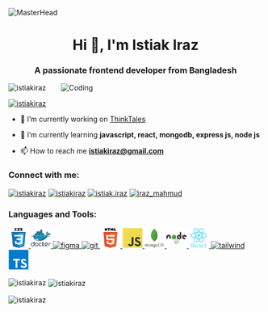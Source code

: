 ![MasterHead](https://blogger.googleusercontent.com/img/b/R29vZ2xl/AVvXsEjNMI5rE_hpc1hmAJTKgKUic-FYChZQdvxIb1te_uyepIHET8eZbTpDKQhkvFRJAE_Yh3GdB0bRByDrbRAW8WnJ3h0hjFf8EHECLy43JQcAUoWkepjuvutjeT3yLa1hTcpR9J7GKsHMsOsHe9w3j0LkdGlMXodLAiog5UmxxaWsRrfkKjRTOcCgnsXXeqU/s1584/bann.jpg)
<h1 align="center">Hi 👋, I'm Istiak Iraz</h1>
<h3 align="center">A passionate frontend developer from Bangladesh</h3>
<img align="right" alt="Coding" width="400" src="https://cdn.dribbble.com/users/1162077/screenshots/3848914/programmer.gif">

<p align="left"> <img src="https://komarev.com/ghpvc/?username=istiakiraz&label=Profile%20views&color=0e75b6&style=flat" alt="istiakiraz" /> </p>

<p align="left"> <a href="https://twitter.com/istiakiraz" target="blank"><img src="https://img.shields.io/twitter/follow/istiakiraz?logo=twitter&style=for-the-badge" alt="istiakiraz" /></a> </p>

- 🔭 I’m currently working on [ThinkTales](https://thinktales.netlify.app/)

- 🌱 I’m currently learning **javascript, react, mongodb, express js, node js**

- 📫 How to reach me **istiakiraz@gmail.com**

<h3 align="left">Connect with me:</h3>
<p align="left">
<a href="https://twitter.com/istiakiraz" target="blank"><img align="center" src="https://raw.githubusercontent.com/rahuldkjain/github-profile-readme-generator/master/src/images/icons/Social/twitter.svg" alt="istiakiraz" height="30" width="40" /></a>
<a href="https://linkedin.com/in/istiakiraz" target="blank"><img align="center" src="https://raw.githubusercontent.com/rahuldkjain/github-profile-readme-generator/master/src/images/icons/Social/linked-in-alt.svg" alt="istiakiraz" height="30" width="40" /></a>
<a href="https://fb.com/istiak.iraz" target="blank"><img align="center" src="https://raw.githubusercontent.com/rahuldkjain/github-profile-readme-generator/master/src/images/icons/Social/facebook.svg" alt="istiak.iraz" height="30" width="40" /></a>
<a href="https://instagram.com/iraz_mahmud" target="blank"><img align="center" src="https://raw.githubusercontent.com/rahuldkjain/github-profile-readme-generator/master/src/images/icons/Social/instagram.svg" alt="iraz_mahmud" height="30" width="40" /></a>
</p>

<h3 align="left">Languages and Tools:</h3>
<p align="left"> <a href="https://www.w3schools.com/css/" target="_blank" rel="noreferrer"> <img src="https://raw.githubusercontent.com/devicons/devicon/master/icons/css3/css3-original-wordmark.svg" alt="css3" width="40" height="40"/> </a> <a href="https://www.docker.com/" target="_blank" rel="noreferrer"> <img src="https://raw.githubusercontent.com/devicons/devicon/master/icons/docker/docker-original-wordmark.svg" alt="docker" width="40" height="40"/> </a> <a href="https://www.figma.com/" target="_blank" rel="noreferrer"> <img src="https://www.vectorlogo.zone/logos/figma/figma-icon.svg" alt="figma" width="40" height="40"/> </a> <a href="https://git-scm.com/" target="_blank" rel="noreferrer"> <img src="https://www.vectorlogo.zone/logos/git-scm/git-scm-icon.svg" alt="git" width="40" height="40"/> </a> <a href="https://www.w3.org/html/" target="_blank" rel="noreferrer"> <img src="https://raw.githubusercontent.com/devicons/devicon/master/icons/html5/html5-original-wordmark.svg" alt="html5" width="40" height="40"/> </a> <a href="https://developer.mozilla.org/en-US/docs/Web/JavaScript" target="_blank" rel="noreferrer"> <img src="https://raw.githubusercontent.com/devicons/devicon/master/icons/javascript/javascript-original.svg" alt="javascript" width="40" height="40"/> </a> <a href="https://www.mongodb.com/" target="_blank" rel="noreferrer"> <img src="https://raw.githubusercontent.com/devicons/devicon/master/icons/mongodb/mongodb-original-wordmark.svg" alt="mongodb" width="40" height="40"/> </a> <a href="https://nodejs.org" target="_blank" rel="noreferrer"> <img src="https://raw.githubusercontent.com/devicons/devicon/master/icons/nodejs/nodejs-original-wordmark.svg" alt="nodejs" width="40" height="40"/> </a> <a href="https://reactjs.org/" target="_blank" rel="noreferrer"> <img src="https://raw.githubusercontent.com/devicons/devicon/master/icons/react/react-original-wordmark.svg" alt="react" width="40" height="40"/> </a> <a href="https://tailwindcss.com/" target="_blank" rel="noreferrer"> <img src="https://www.vectorlogo.zone/logos/tailwindcss/tailwindcss-icon.svg" alt="tailwind" width="40" height="40"/> </a> <a href="https://www.typescriptlang.org/" target="_blank" rel="noreferrer"> <img src="https://raw.githubusercontent.com/devicons/devicon/master/icons/typescript/typescript-original.svg" alt="typescript" width="40" height="40"/> </a> </p>

<p><img align="left" src="https://github-readme-stats.vercel.app/api/top-langs?username=istiakiraz&show_icons=true&locale=en&layout=compact" alt="istiakiraz" /></p>

<p>&nbsp;<img align="center" src="https://github-readme-stats.vercel.app/api?username=istiakiraz&show_icons=true&locale=en" alt="istiakiraz" /></p>

<p><img align="center" src="https://github-readme-streak-stats.herokuapp.com/?user=istiakiraz&" alt="istiakiraz" /></p>

